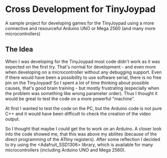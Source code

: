 # Cross Development for TinyJoypad
 A sample project for developing games for the TinyJoypad using a more connective and resourceful Arduino UNO or Mega 2560 (and many more microcontrollers)

## The Idea
When I was developing for the TinyJoypad most code didn't work as it was expected on the first try.
That's normal for development - and even more when developing on a microcontroller without any debugging support.
Even if there would have been a possibility to use software serial, there is no free pin on the TinyJoypad!
So I spent a lot of time thinking about possible causes, that's good brain training - but mostly frustrating (especially when the problem was something like wrong parameter order). Thus I thought it would be great to test the code on a more powerful "machine".

At first I wanted to test the code on the PC, but the Arduino code is not pure C++ and it would have been difficult to check the creation of the video output.

So I thought that maybe I could get the <ssd1306xled> to work on an Arduino. A closer look into the code showed me, that this was above my abilites (because of the direct programming of the ATtiny registers).
After some reflection I decided to try using the <Adafruit_SSD1306> library, which is available for many microcontrollers (including Arduino UNO and Mega 2560).
